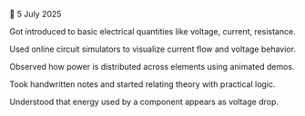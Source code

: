 📅 5 July 2025

Got introduced to basic electrical quantities like voltage, current, resistance.

Used online circuit simulators to visualize current flow and voltage behavior.

Observed how power is distributed across elements using animated demos.

Took handwritten notes and started relating theory with practical logic.

Understood that energy used by a component appears as voltage drop.
